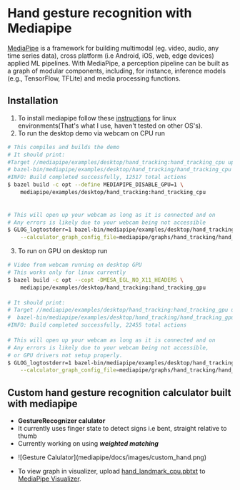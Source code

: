 <!-- ![MediaPipe](mediapipe/docs/images/mediapipe_small.png?raw=true "MediaPipe logo") -->

# Hand gesture recognition with Mediapipe

[MediaPipe](http://mediapipe.dev) is a framework for building multimodal (eg. video, audio, any time series data), cross platform (i.e Android, iOS, web, edge devices) applied ML pipelines. With MediaPipe, a perception pipeline can be built as a graph of modular components, including, for instance, inference models (e.g., TensorFlow, TFLite) and media processing functions.

## Installation

1. To install mediapipe follow these [instructions](mediapipe/docs/install.md) for linux environments(That's what I use, haven't tested on other OS's).
2. To run the desktop demo via webcam on CPU run

```bash
# This compiles and builds the demo
# It should print:
#Target //mediapipe/examples/desktop/hand_tracking:hand_tracking_cpu up-to-date:
# bazel-bin/mediapipe/examples/desktop/hand_tracking/hand_tracking_cpu
#INFO: Build completed successfully, 12517 total actions
$ bazel build -c opt --define MEDIAPIPE_DISABLE_GPU=1 \
    mediapipe/examples/desktop/hand_tracking:hand_tracking_cpu


# This will open up your webcam as long as it is connected and on
# Any errors is likely due to your webcam being not accessible
$ GLOG_logtostderr=1 bazel-bin/mediapipe/examples/desktop/hand_tracking/hand_tracking_cpu \
    --calculator_graph_config_file=mediapipe/graphs/hand_tracking/hand_tracking_desktop_live.pbtxt
```

3. To run on GPU on desktop run

```bash
# Video from webcam running on desktop GPU
# This works only for linux currently
$ bazel build -c opt --copt -DMESA_EGL_NO_X11_HEADERS \
    mediapipe/examples/desktop/hand_tracking:hand_tracking_gpu

# It should print:
# Target //mediapipe/examples/desktop/hand_tracking:hand_tracking_gpu up-to-date:
#  bazel-bin/mediapipe/examples/desktop/hand_tracking/hand_tracking_gpu
#INFO: Build completed successfully, 22455 total actions

# This will open up your webcam as long as it is connected and on
# Any errors is likely due to your webcam being not accessible,
# or GPU drivers not setup properly.
$ GLOG_logtostderr=1 bazel-bin/mediapipe/examples/desktop/hand_tracking/hand_tracking_gpu \
    --calculator_graph_config_file=mediapipe/graphs/hand_tracking/hand_tracking_mobile.pbtxt
```

## Custom hand gesture recognition calculator built with mediapipe

- <strong>GestureRecognizer calulator</strong>
- It currently uses finger state to detect signs i.e bent, straight relative to thumb
- Currently working on using <em><strong>weighted matching</strong></em>
- <p>![Gesture Calulator](mediapipe/docs/images/custom_hand.png)</p>
- To view graph in visualizer, upload [hand_landmark_cpu.pbtxt](https://github.com/nodamu/sign-langage-recogntion/blob/97f4a3cc6d7b98d79ca1b0e1400b20279792c492/mediapipe/graphs/hand_tracking/subgraphs/hand_landmark_cpu.pbtxt) to [MediaPipe Visualizer](https://viz.mediapipe.dev).
